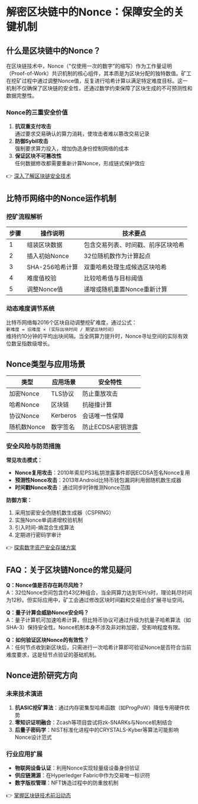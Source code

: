# 解密区块链中的Nonce：保障安全的关键机制

## 什么是区块链中的Nonce？

在区块链技术中，Nonce（"仅使用一次的数字"的缩写）作为工作量证明（Proof-of-Work）共识机制的核心组件，其本质是为区块分配的独特数值。矿工在挖矿过程中通过调整Nonce值，反复进行哈希计算以满足特定难度目标。这一机制不仅确保了区块链的安全性，还通过数学约束保障了区块生成的不可预测性和数据完整性。

### Nonce的三重安全价值
1. **抗双重支付攻击**  
通过要求交易确认的算力消耗，使攻击者难以篡改交易记录
2. **防御Sybil攻击**  
强制要求算力投入，增加伪造身份控制网络的成本
3. **保证区块不可篡改性**  
任何数据修改都需要重新计算Nonce，形成链式保护效应

👉 [深入了解区块链安全技术](https://bit.ly/okx_welcome)

## 比特币网络中的Nonce运作机制

### 挖矿流程解析
| 步骤 | 操作说明 | 技术要点 |
|------|----------|----------|
| 1 | 组装区块数据 | 包含交易列表、时间戳、前序区块哈希 |
| 2 | 插入初始Nonce | 32位随机数作为计算起点 |
| 3 | SHA-256哈希计算 | 双重哈希处理生成候选区块哈希 |
| 4 | 难度值校验 | 比较哈希值与目标阈值 |
| 5 | 调整Nonce值 | 递增或随机重置Nonce重新计算 |

### 动态难度调节系统
比特币网络每2016个区块自动调整挖矿难度，通过公式：  
`新难度 = 旧难度 × (实际出块时间 / 期望出块时间)`  
维持约10分钟的平均出块间隔。当全网算力提升时，Nonce寻址空间的实际有效位数呈指数级增长。

## Nonce类型与应用场景

| 类型 | 应用场景 | 安全特性 |
|------|----------|----------|
| 加密Nonce | TLS协议 | 防止重放攻击 |
| 哈希Nonce | 区块链 | 抗碰撞计算 |
| 协议Nonce | Kerberos | 会话唯一性保障 |
| 随机数Nonce | 数字签名 | 防止ECDSA密钥泄露 |

### 安全风险与防范措施
**常见攻击模式：**
- **Nonce复用攻击**：2010年索尼PS3私钥泄露事件即因ECDSA签名Nonce复用
- **预测性Nonce攻击**：2013年Android比特币钱包漏洞利用弱随机数生成器
- **时间戳Nonce攻击**：通过同步时钟推测Nonce范围

**防御方案：**
1. 采用加密安全伪随机数生成器（CSPRNG）
2. 实施Nonce单调递增校验机制
3. 引入时间-熵混合生成算法
4. 定期进行密码学审计

👉 [探索数字资产安全存储方案](https://bit.ly/okx_welcome)

## FAQ：关于区块链Nonce的常见疑问

**Q：Nonce值是否存在耗尽风险？**  
A：32位Nonce空间包含约43亿种组合，当全网算力达到1EH/s时，理论耗尽时间为12秒。但实际应用中，矿工会通过修改区块时间戳和交易组合扩展寻址空间。

**Q：量子计算会威胁Nonce安全吗？**  
A：量子计算机可加速哈希计算，但比特币协议可通过升级为抗量子哈希算法（如SHA-3）保持安全性。Nonce机制本身不涉及非对称加密，受影响程度有限。

**Q：如何验证区块Nonce的有效性？**  
A：任何节点收到新区块后，只需进行一次哈希计算即可验证Nonce是否符合当前难度要求，这是轻节点验证的基础机制。

## Nonce进阶研究方向

### 未来技术演进
1. **抗ASIC挖矿算法**：通过内存密集型哈希函数（如ProgPoW）降低专用硬件优势
2. **零知识证明融合**：Zcash等项目尝试将zk-SNARKs与Nonce机制结合
3. **后量子密码学**：NIST标准化进程中的CRYSTALS-Kyber等算法可能影响Nonce设计范式

### 行业应用扩展
- **物联网设备认证**：利用Nonce实现轻量级设备身份验证
- **供应链溯源**：在Hyperledger Fabric中作为交易唯一标识符
- **数字版权管理**：NFT铸造过程中的防重放机制

👉 [掌握区块链技术前沿动态](https://bit.ly/okx_welcome)

